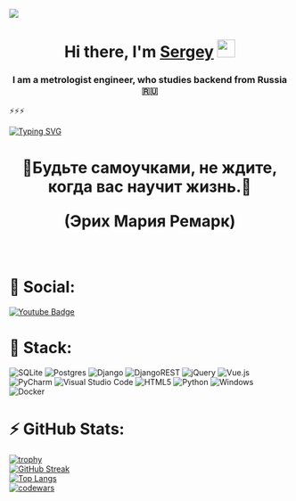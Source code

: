 
![](https://komarev.com/ghpvc/?username=budennovsk)
<h1 align="center">Hi there, I'm <a href="https://daniilshat.ru/" target="_blank">Sergey</a> 
<img src="https://github.com/blackcater/blackcater/raw/main/images/Hi.gif" height="32"/></h1>
<h3 align="center">I am a metrologist engineer, who studies backend from Russia 🇷🇺</h3>
⚡⚡⚡

[![Typing SVG](https://readme-typing-svg.herokuapp.com?color=%2336BCF7&lines=Победит+тот,+кто+умней)](https://git.io/typing-svg)
<br>
<h1 align="center">💬Будьте самоучками, не ждите, когда вас научит жизнь.💬<p>(Эрих Мария Ремарк)</p></h1>
<br>
<h1>👯 Social: </h1>

<div id="badges">
   <a href="https://www.instagram.com/svetloewill/">
    <img src="https://img.shields.io/badge/Instagram-%23E4405F.svg?style=for-the-badge&logo=Instagram&logoColor=white" alt="Youtube Badge"/>
  </a>
</div>
<h1>💬 Stack: </h1>

![SQLite](https://img.shields.io/badge/sqlite-%2307405e.svg?style=for-the-badge&logo=sqlite&logoColor=white) ![Postgres](https://img.shields.io/badge/postgres-%23316192.svg?style=for-the-badge&logo=postgresql&logoColor=white) ![Django](https://img.shields.io/badge/django-%23092E20.svg?style=for-the-badge&logo=django&logoColor=white) ![DjangoREST](https://img.shields.io/badge/DJANGO-REST-ff1709?style=for-the-badge&logo=django&logoColor=white&color=ff1709&labelColor=gray) ![jQuery](https://img.shields.io/badge/jquery-%230769AD.svg?style=for-the-badge&logo=jquery&logoColor=white) ![Vue.js](https://img.shields.io/badge/vuejs-%2335495e.svg?style=for-the-badge&logo=vuedotjs&logoColor=%234FC08D) ![PyCharm](https://img.shields.io/badge/pycharm-143?style=for-the-badge&logo=pycharm&logoColor=black&color=black&labelColor=green) ![Visual Studio Code](https://img.shields.io/badge/Visual%20Studio%20Code-0078d7.svg?style=for-the-badge&logo=visual-studio-code&logoColor=white) ![HTML5](https://img.shields.io/badge/html5-%23E34F26.svg?style=for-the-badge&logo=html5&logoColor=white) ![Python](https://img.shields.io/badge/python-3670A0?style=for-the-badge&logo=python&logoColor=ffdd54) ![Windows](https://img.shields.io/badge/Windows-0078D6?style=for-the-badge&logo=windows&logoColor=white) ![Docker](https://img.shields.io/badge/docker-%230db7ed.svg?style=for-the-badge&logo=docker&logoColor=white)

<!--
**budennovsk/budennovsk** is a ✨ _special_ ✨ repository because its `README.md` (this file) appears on your GitHub profile.

Here are some ideas to get you started:

- 🔭 I’m currently working on ...
- 🌱 I’m currently learning ...
- 👯 I’m looking to collaborate on ...
- 🤔 I’m looking for help with ...
- 💬 Ask me about ...
- 📫 How to reach me: ...
- 😄 Pronouns: ...
- ⚡ Fun fact: ...
-->
<h1>⚡ GitHub Stats: </h1>

[![trophy](https://github-profile-trophy.vercel.app/?username=budennovsk&theme=onedark)](https://github.com/ryo-ma/github-profile-trophy)
<br>
[![GitHub Streak](https://github-readme-streak-stats.herokuapp.com/?user=budennovsk&theme=dark)](https://git.io/streak-stats) 
<br> 
[![Top Langs](https://github-readme-stats.vercel.app/api/top-langs/?username=budennovsk&show_icons=true&theme=radical)](https://github.com/anuraghazra/github-readme-stats)
<br>
[![codewars](https://www.codewars.com/users/budennovsk/badges/large)](https://www.codewars.com/users/budennovsk/badges/large)
